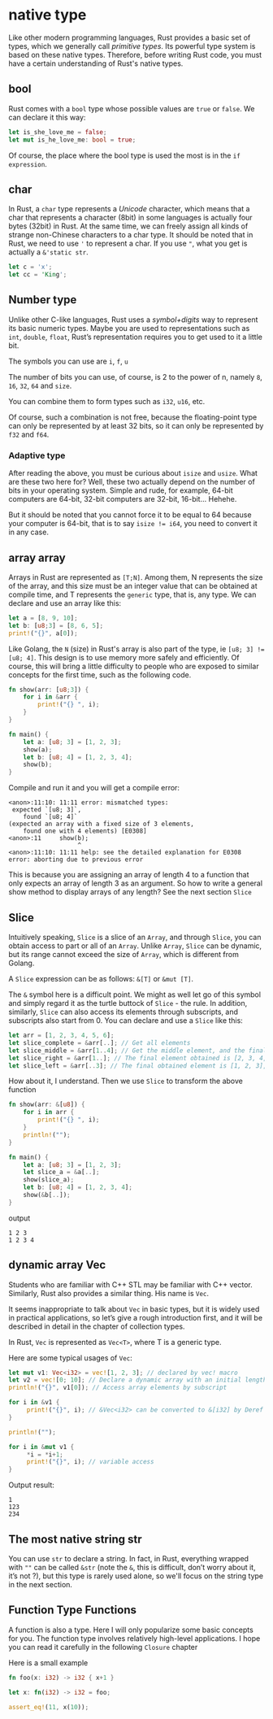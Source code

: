 # native type

Like other modern programming languages, Rust provides a basic set of types, which we generally call *primitive types*. Its powerful type system is based on these native types. Therefore, before writing Rust code, you must have a certain understanding of Rust's native types.

## bool

Rust comes with a `bool` type whose possible values are `true` or `false`.
We can declare it this way:

```rust
let is_she_love_me = false;
let mut is_he_love_me: bool = true;
```

Of course, the place where the bool type is used the most is in the `if expression`.

## char

In Rust, a `char` type represents a *Unicode* character, which means that a char that represents a character (8bit) in some languages is actually four bytes (32bit) in Rust.
At the same time, we can freely assign all kinds of strange non-Chinese characters to a char type. It should be noted that in Rust, we need to use `'` to represent a char. If you use `"`, what you get is actually a `&'static str`.

```rust
let c = 'x';
let cc = 'King';
```

## Number type

Unlike other C-like languages, Rust uses a *symbol+digits* way to represent its basic numeric types. Maybe you are used to representations such as `int`, `double`, `float`, Rust’s representation requires you to get used to it a little bit.

The symbols you can use are `i`, `f`, `u`

The number of bits you can use, of course, is 2 to the power of n, namely `8`, `16`, `32`, `64` and `size`.

You can combine them to form types such as `i32`, `u16`, etc.

Of course, such a combination is not free, because the floating-point type can only be represented by at least 32 bits, so it can only be represented by `f32` and `f64`.

### Adaptive type

After reading the above, you must be curious about `isize` and `usize`. What are these two here for? Well, these two actually depend on the number of bits in your operating system. Simple and rude, for example, 64-bit computers are 64-bit, 32-bit computers are 32-bit, 16-bit... Hehehe.

But it should be noted that you cannot force it to be equal to 64 because your computer is 64-bit, that is to say `isize != i64`, you need to convert it in any case.

## array array

Arrays in Rust are represented as `[T;N]`. Among them, N represents the size of the array, and this size must be an integer value that can be obtained at compile time, and T represents the `generic` type, that is, any type. We can declare and use an array like this:

```rust
let a = [8, 9, 10];
let b: [u8;3] = [8, 6, 5];
print!("{}", a[0]);
```

Like Golang, the `N` (size) in Rust's array is also part of the type, ie `[u8; 3] != [u8; 4]`. This design is to use memory more safely and efficiently. Of course, this will bring a little difficulty to people who are exposed to similar concepts for the first time, such as the following code.

```rust
fn show(arr: [u8;3]) {
    for i in &arr {
        print!("{} ", i);
    }
}

fn main() {
    let a: [u8; 3] = [1, 2, 3];
    show(a);
    let b: [u8; 4] = [1, 2, 3, 4];
    show(b);
}
```

Compile and run it and you will get a compile error:

```
<anon>:11:10: 11:11 error: mismatched types:
 expected `[u8; 3]`,
    found `[u8; 4]`
(expected an array with a fixed size of 3 elements,
    found one with 4 elements) [E0308]
<anon>:11     show(b);
                   ^
<anon>:11:10: 11:11 help: see the detailed explanation for E0308
error: aborting due to previous error
```

This is because you are assigning an array of length 4 to a function that only expects an array of length 3 as an argument. So how to write a general show method to display arrays of any length? See the next section `Slice`

## Slice

Intuitively speaking, `Slice` is a slice of an `Array`, and through `Slice`, you can obtain access to part or all of an `Array`. Unlike `Array`, `Slice` can be dynamic, but its range cannot exceed the size of `Array`, which is different from Golang.

A `Slice` expression can be as follows: `&[T]` or `&mut [T]`.

The `&` symbol here is a difficult point. We might as well let go of this symbol and simply regard it as the turtle buttock of `Slice` - the rule. In addition, similarly, `Slice` can also access its elements through subscripts, and subscripts also start from 0.
You can declare and use a `Slice` like this:

```rust
let arr = [1, 2, 3, 4, 5, 6];
let slice_complete = &arr[..]; // Get all elements
let slice_middle = &arr[1..4]; // Get the middle element, and the finally obtained Slice is [2, 3, 4] . Slicing follows the left-closed-right-open principle.
let slice_right = &arr[1..]; // The final element obtained is [2, 3, 4, 5, 6] with a length of 5.
let slice_left = &arr[..3]; // The final obtained element is [1, 2, 3], and the length is 3.
```

How about it, I understand.
Then we use `Slice` to transform the above function

```rust
fn show(arr: &[u8]) {
    for i in arr {
        print!("{} ", i);
    }
    println!("");
}

fn main() {
    let a: [u8; 3] = [1, 2, 3];
    let slice_a = &a[..];
    show(slice_a);
    let b: [u8; 4] = [1, 2, 3, 4];
    show(&b[..]);
}
```
output
```
1 2 3
1 2 3 4
```

## dynamic array Vec

Students who are familiar with C++ STL may be familiar with C++ vector. Similarly, Rust also provides a similar thing. His name is `Vec`.

It seems inappropriate to talk about `Vec` in basic types, but it is widely used in practical applications, so let’s give a rough introduction first, and it will be described in detail in the chapter of collection types.

In Rust, `Vec` is represented as `Vec<T>`, where T is a generic type.

Here are some typical usages of `Vec`:

```rust
let mut v1: Vec<i32> = vec![1, 2, 3]; // declared by vec! macro
let v2 = vec![0; 10]; // Declare a dynamic array with an initial length of 10 and all values are 0
println!("{}", v1[0]); // Access array elements by subscript

for i in &v1 {
     print!("{}", i); // &Vec<i32> can be converted to &[i32] by Deref
}

println!("");

for i in &mut v1 {
     *i = *i+1;
     print!("{}", i); // variable access
}

```

Output result:

```
1
123
234
```

## The most native string str

You can use `str` to declare a string. In fact, in Rust, everything wrapped with `""` can be called `&str` (note the `&`, this is difficult, don’t worry about it, it’s not ?), but this type is rarely used alone, so we'll focus on the string type in the next section.

## Function Type Functions

A function is also a type. Here I will only popularize some basic concepts for you. The function type involves relatively high-level applications. I hope you can read it carefully in the following `Closure` chapter

Here is a small example

```rust
fn foo(x: i32) -> i32 { x+1 }

let x: fn(i32) -> i32 = foo;

assert_eq!(11, x(10));
```
